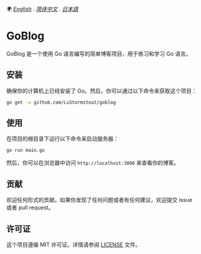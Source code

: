 🌍 *[English](README.md)* . *[简体中文](README_zh.md)* . *[日本語](README_ja.md)*

# GoBlog

GoBlog 是一个使用 Go 语言编写的简单博客项目，用于练习和学习 Go 语言。

## 安装

确保你的计算机上已经安装了 Go。然后，你可以通过以下命令来获取这个项目：

```bash
go get -u github.com/LuStormstout/goblog
```

## 使用

在项目的根目录下运行以下命令来启动服务器：

```bash
go run main.go
```

然后，你可以在浏览器中访问 `http://localhost:3000` 来查看你的博客。

## 贡献

欢迎任何形式的贡献。如果你发现了任何问题或者有任何建议，欢迎提交 issue 或者 pull request。

## 许可证

这个项目遵循 MIT 许可证。详情请参阅 [LICENSE](LICENSE) 文件。